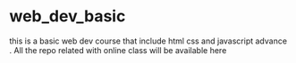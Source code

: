 # web_dev_basic
this is a basic web dev course that include html css and javascript advance . All the repo related with online class will be available here
